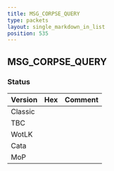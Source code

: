```yaml
---
title: MSG_CORPSE_QUERY
type: packets
layout: single_markdown_in_list
position: 535
---
```


## MSG_CORPSE_QUERY

### Status

Version | Hex | Comment
---------- | ---------- | ---------- 
Classic |  |  
TBC |  |  
WotLK |  |  
Cata |  |  
MoP |  |  